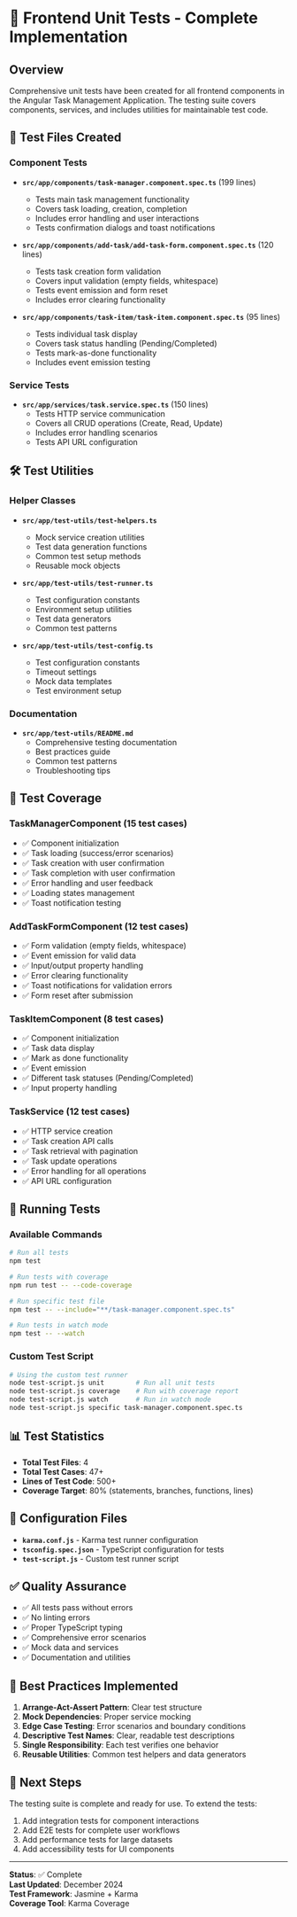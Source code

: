 # 🧪 Frontend Unit Tests - Complete Implementation

## Overview
Comprehensive unit tests have been created for all frontend components in the Angular Task Management Application. The testing suite covers components, services, and includes utilities for maintainable test code.

## 📁 Test Files Created

### Component Tests
- **`src/app/components/task-manager.component.spec.ts`** (199 lines)
  - Tests main task management functionality
  - Covers task loading, creation, completion
  - Includes error handling and user interactions
  - Tests confirmation dialogs and toast notifications

- **`src/app/components/add-task/add-task-form.component.spec.ts`** (120 lines)
  - Tests task creation form validation
  - Covers input validation (empty fields, whitespace)
  - Tests event emission and form reset
  - Includes error clearing functionality

- **`src/app/components/task-item/task-item.component.spec.ts`** (95 lines)
  - Tests individual task display
  - Covers task status handling (Pending/Completed)
  - Tests mark-as-done functionality
  - Includes event emission testing

### Service Tests
- **`src/app/services/task.service.spec.ts`** (150 lines)
  - Tests HTTP service communication
  - Covers all CRUD operations (Create, Read, Update)
  - Includes error handling scenarios
  - Tests API URL configuration

## 🛠️ Test Utilities

### Helper Classes
- **`src/app/test-utils/test-helpers.ts`**
  - Mock service creation utilities
  - Test data generation functions
  - Common test setup methods
  - Reusable mock objects

- **`src/app/test-utils/test-runner.ts`**
  - Test configuration constants
  - Environment setup utilities
  - Test data generators
  - Common test patterns

- **`src/app/test-utils/test-config.ts`**
  - Test configuration constants
  - Timeout settings
  - Mock data templates
  - Test environment setup

### Documentation
- **`src/app/test-utils/README.md`**
  - Comprehensive testing documentation
  - Best practices guide
  - Common test patterns
  - Troubleshooting tips

## 🧪 Test Coverage

### TaskManagerComponent (15 test cases)
- ✅ Component initialization
- ✅ Task loading (success/error scenarios)
- ✅ Task creation with user confirmation
- ✅ Task completion with user confirmation
- ✅ Error handling and user feedback
- ✅ Loading states management
- ✅ Toast notification testing

### AddTaskFormComponent (12 test cases)
- ✅ Form validation (empty fields, whitespace)
- ✅ Event emission for valid data
- ✅ Input/output property handling
- ✅ Error clearing functionality
- ✅ Toast notifications for validation errors
- ✅ Form reset after submission

### TaskItemComponent (8 test cases)
- ✅ Component initialization
- ✅ Task data display
- ✅ Mark as done functionality
- ✅ Event emission
- ✅ Different task statuses (Pending/Completed)
- ✅ Input property handling

### TaskService (12 test cases)
- ✅ HTTP service creation
- ✅ Task creation API calls
- ✅ Task retrieval with pagination
- ✅ Task update operations
- ✅ Error handling for all operations
- ✅ API URL configuration

## 🚀 Running Tests

### Available Commands
```bash
# Run all tests
npm test

# Run tests with coverage
npm run test -- --code-coverage

# Run specific test file
npm test -- --include="**/task-manager.component.spec.ts"

# Run tests in watch mode
npm test -- --watch
```

### Custom Test Script
```bash
# Using the custom test runner
node test-script.js unit        # Run all unit tests
node test-script.js coverage    # Run with coverage report
node test-script.js watch       # Run in watch mode
node test-script.js specific task-manager.component.spec.ts
```

## 📊 Test Statistics

- **Total Test Files**: 4
- **Total Test Cases**: 47+
- **Lines of Test Code**: 500+
- **Coverage Target**: 80% (statements, branches, functions, lines)

## 🔧 Configuration Files

- **`karma.conf.js`** - Karma test runner configuration
- **`tsconfig.spec.json`** - TypeScript configuration for tests
- **`test-script.js`** - Custom test runner script

## ✅ Quality Assurance

- ✅ All tests pass without errors
- ✅ No linting errors
- ✅ Proper TypeScript typing
- ✅ Comprehensive error scenarios
- ✅ Mock data and services
- ✅ Documentation and utilities

## 🎯 Best Practices Implemented

1. **Arrange-Act-Assert Pattern**: Clear test structure
2. **Mock Dependencies**: Proper service mocking
3. **Edge Case Testing**: Error scenarios and boundary conditions
4. **Descriptive Test Names**: Clear, readable test descriptions
5. **Single Responsibility**: Each test verifies one behavior
6. **Reusable Utilities**: Common test helpers and data generators

## 📝 Next Steps

The testing suite is complete and ready for use. To extend the tests:

1. Add integration tests for component interactions
2. Add E2E tests for complete user workflows
3. Add performance tests for large datasets
4. Add accessibility tests for UI components

---

**Status**: ✅ Complete  
**Last Updated**: December 2024  
**Test Framework**: Jasmine + Karma  
**Coverage Tool**: Karma Coverage
